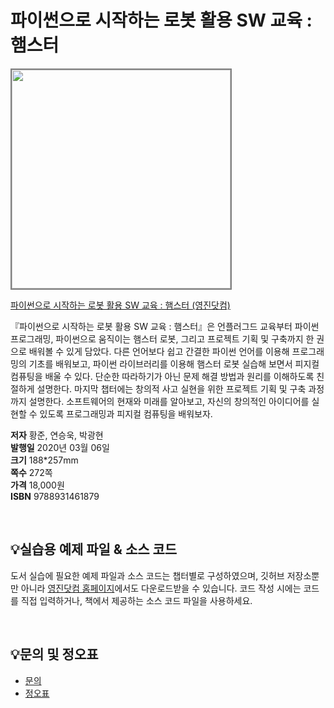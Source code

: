 # 파이썬으로 시작하는 로봇 활용 SW 교육 : 햄스터


<img src="https://www.youngjin.com/images/book_cover/9788931461879.png" height="350px" style="border: 2px solid grey;">

[파이썬으로 시작하는 로봇 활용 SW 교육 : 햄스터
 (영진닷컴)](https://blog.naver.com/ydot/221782666235)

『파이썬으로 시작하는 로봇 활용 SW 교육 : 햄스터』은 언플러그드 교육부터 파이썬 프로그래밍, 파이썬으로 움직이는 햄스터 로봇, 그리고 프로젝트 기획 및 구축까지 한 권으로 배워볼 수 있게 담았다. 다른 언어보다 쉽고 간결한 파이썬 언어를 이용해 프로그래밍의 기초를 배워보고, 파이썬 라이브러리를 이용해 햄스터 로봇 실습해 보면서 피지컬 컴퓨팅을 배울 수 있다. 단순한 따라하기가 아닌 문제 해결 방법과 원리를 이해하도록 친절하게 설명한다. 마지막 챕터에는 창의적 사고 실현을 위한 프로젝트 기획 및 구축 과정까지 설명한다. 소프트웨어의 현재와 미래를 알아보고, 자신의 창의적인 아이디어를 실현할 수 있도록 프로그래밍과 피지컬 컴퓨팅을 배워보자.

**저자** 황준, 연승욱, 박광현   
**발행일** 2020년 03월 06일   
**크기** 188*257mm    
**쪽수** 272쪽   
**가격** 18,000원   
**ISBN** 9788931461879 
 
<br>

## 💡실습용 예제 파일 & 소스 코드
도서 실습에 필요한 예제 파일과 소스 코드는 챕터별로 구성하였으며, 깃허브 저장소뿐만 아니라 [영진닷컴 홈페이지](https://www.youngjin.com/reader/pds/pds.asp)에서도 다운로드받을 수 있습니다. 코드 작성 시에는 코드를 직접 입력하거나, 책에서 제공하는 소스 코드 파일을 사용하세요.
 
<br>

## 💡문의 및 정오표
- [문의](mailto:Support@youngjin.com)
- [정오표](https://www.youngjin.com/Artyboard/mboard.asp?strBoardID=errata)
